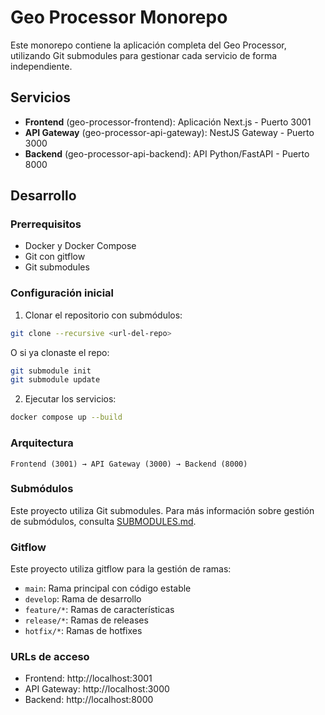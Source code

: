 # Geo Processor Monorepo

Este monorepo contiene la aplicación completa del Geo Processor, utilizando Git submodules para gestionar cada servicio de forma independiente.

## Servicios

- **Frontend** (geo-processor-frontend): Aplicación Next.js - Puerto 3001
- **API Gateway** (geo-processor-api-gateway): NestJS Gateway - Puerto 3000
- **Backend** (geo-processor-api-backend): API Python/FastAPI - Puerto 8000

## Desarrollo

### Prerrequisitos

- Docker y Docker Compose
- Git con gitflow
- Git submodules

### Configuración inicial

1. Clonar el repositorio con submódulos:

```bash
git clone --recursive <url-del-repo>
```

O si ya clonaste el repo:

```bash
git submodule init
git submodule update
```

2. Ejecutar los servicios:

```bash
docker compose up --build
```

### Arquitectura

```
Frontend (3001) → API Gateway (3000) → Backend (8000)
```

### Submódulos

Este proyecto utiliza Git submodules. Para más información sobre gestión de submódulos, consulta [SUBMODULES.md](./SUBMODULES.md).

### Gitflow

Este proyecto utiliza gitflow para la gestión de ramas:

- `main`: Rama principal con código estable
- `develop`: Rama de desarrollo
- `feature/*`: Ramas de características
- `release/*`: Ramas de releases
- `hotfix/*`: Ramas de hotfixes

### URLs de acceso

- Frontend: http://localhost:3001
- API Gateway: http://localhost:3000
- Backend: http://localhost:8000
